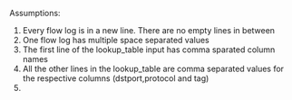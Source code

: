 Assumptions:
1. Every flow log is in a new line. There are no empty lines in between
2. One flow log has multiple space separated values
3. The first line of the lookup_table input has comma sparated column names
4. All the other lines in the lookup_table are comma separated values for the respective columns (dstport,protocol and tag)
5. 